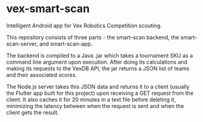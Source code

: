 # vex-smart-scan
Intelligent Android app for Vex Robotics Competition scouting. 

This repository consists of three parts - the smart-scan backend, the smart-scan-server, and smart-scan-app. 

The backend is compiled to a Java .jar which takes a tournament SKU as a command line argument upon execution.
After doing its calculations and making its requests to the VexDB API, the jar returns a JSON list of teams and their associated scores. 

The Node.js server takes this JSON data and returns it to a client (usually the Flutter app built for this project) upon receiving a
GET request from the client. It also caches it for 20 minutes in a text file before deleting it, minimizing the latency between
when the request is sent and when the client gets the result. 
